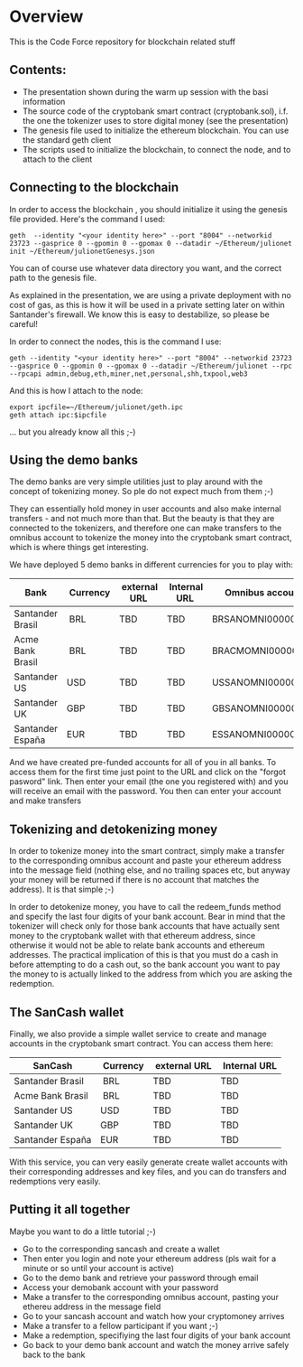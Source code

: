 # Overview
This is the Code Force repository for blockchain related stuff

## Contents:
- The presentation shown during the warm up session with the basi information
- The source code of the cryptobank smart contract (cryptobank.sol), i.f. the one the tokenizer uses to store digital money (see the presentation)
- The genesis file used to initialize the ethereum blockchain. You can use the standard geth client
- The scripts used to initialize the blockchain, to connect the node, and to attach to the client

## Connecting to the blockchain

In order to access the blockchain , you should initialize it using the genesis file provided. Here's the command I used:
```
geth  --identity "<your identity here>" --port "8004" --networkid 23723 --gasprice 0 --gpomin 0 --gpomax 0 --datadir ~/Ethereum/julionet init ~/Ethereum/julionetGenesys.json
```
You can of course use whatever data directory you want, and the correct path to the genesis file.

As explained in the presentation, we are using a private deployment with no cost of gas, as this is how it will be used in a private setting later on within Santander's firewall. We know this is easy to destabilize, so please be careful!

In order to connect the nodes, this is the command I use:
```
geth --identity "<your identity here>" --port "8004" --networkid 23723 --gasprice 0 --gpomin 0 --gpomax 0 --datadir ~/Ethereum/julionet --rpc --rpcapi admin,debug,eth,miner,net,personal,shh,txpool,web3
```

And this is how I attach to the node:
```
export ipcfile=~/Ethereum/julionet/geth.ipc
geth attach ipc:$ipcfile
```
... but you already know all this ;-)

## Using the demo banks

The demo banks are very simple utilities just to play around with the concept of tokenizing money. So ple do not expect much from them ;-)

They can essentially hold money in user accounts and also make internal transfers - and not much more than that. But the beauty is that they are connected to the tokenizers, and therefore one can make transfers to the omnibus account to tokenize the money into the cryptobank smart contract, which is where things get interesting.

We have deployed 5 demo banks in different currencies for you to play with:

| Bank | Currency | external URL | Internal URL | Omnibus account |
|------|----------|--------------|--------------|-----------------|
| Santander Brasil | BRL | TBD | TBD | BRSANOMNI00000000 |
| Acme Bank Brasil | BRL | TBD | TBD | BRACMOMNI00000000 |
| Santander US | USD | TBD | TBD | USSANOMNI00000000 |
| Santander UK | GBP | TBD | TBD | GBSANOMNI00000000 |
| Santander España | EUR | TBD | TBD | ESSANOMNI00000000 |

And we have created pre-funded accounts for all of you in all banks. To access them for the first time just point to the URL and click on the "forgot pasword" link. Then enter your email (the one you registered with) and you will receive an email with the password. You then can enter your account and make transfers

## Tokenizing and detokenizing money

In order to tokenize money into the smart contract, simply make a transfer to the corresponding omnibus account and paste your ethereum address into the message field (nothing else, and no trailing spaces etc, but anyway your money will be returned if there is no account that matches the address). It is that simple ;-)

In order to detokenize money, you have to call the redeem_funds method and specify the last four digits of your bank account. Bear in mind that the tokenizer will check only for those bank accounts that have actually sent money to the cryptobank wallet with that ethereum address, since otherwise it would not be able to relate bank accounts and ethereum addresses. The practical implication of this is that you must do a cash in before attempting to do a cash out, so the bank account you want to pay the money to is actually linked to the address from which you are asking the redemption.

## The SanCash wallet

Finally, we also provide a simple wallet service to create and manage accounts in the cryptobank smart contract. You can access them here:

| SanCash          | Currency | external URL | Internal URL |
|------------------|----------|--------------|--------------|
| Santander Brasil | BRL      | TBD          | TBD          |
| Acme Bank Brasil | BRL      | TBD          | TBD          |
| Santander US | USD | TBD | TBD |
| Santander UK | GBP | TBD | TBD |
| Santander España | EUR | TBD | TBD |

With this service, you can very easily generate create wallet accounts with their corresponding addresses and key files, and you can do transfers and redemptions very easily.

## Putting it all together

Maybe you want to do a little tutorial ;-)
- Go to the corresponding sancash and create a wallet
- Then enter you login and note your ethereum address (pls wait for a minute or so until your account is active)
- Go to the demo bank and retrieve your password through email
- Access your demobank account with your password
- Make a transfer to the corresponding omnibus account, pasting your ethereu address in the message field
- Go to your sancash account and watch how your cryptomoney arrives
- Make a transfer to a fellow participant if you want ;-)
- Make a redemption, specifiying the last four digits of your bank account
- Go back to your demo bank account and watch the money arrive safely back to the bank
